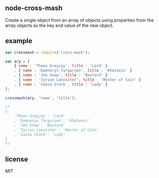 node-cross-mash
---------------

Create a single object from an array of objects using properties from the array
objects as the key and value of the new object.

example
-------

```js
var crossmash = require('cross-mash');

var ary = [
    { name : 'Theon Greyjoy', title : 'Lord' }
    , { name : 'Daenerys Targaryen', title : 'Khaleesi' }
    , { name : 'Jon Snow', title : 'Bastard' }
    , { name : 'Tyrion Lannister', title : 'Master of Coin' }
    , { name : 'Sansa Stark', title : 'Lady' }
];

crossmash(ary, 'name', 'title');

/*
{
    'Theon Greyjoy': 'Lord'
    , 'Daenerys Targaryen': 'Khaleesi'
    , 'Jon Snow': 'Bastard'
    , 'Tyrion Lannister': 'Master of Coin'
    , 'Sansa Stark': 'Lady'
}
*/
```

license
-------

MIT



